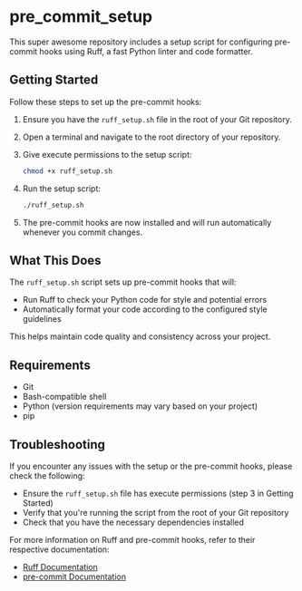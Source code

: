 # pre_commit_setup

This super awesome repository includes a setup script for configuring pre-commit hooks using Ruff, a fast Python linter and code formatter.

## Getting Started

Follow these steps to set up the pre-commit hooks:

1. Ensure you have the `ruff_setup.sh` file in the root of your Git repository.
2. Open a terminal and navigate to the root directory of your repository.
3. Give execute permissions to the setup script:

   ```bash
   chmod +x ruff_setup.sh
   ```

4. Run the setup script:

   ```bash
   ./ruff_setup.sh
   ```

5. The pre-commit hooks are now installed and will run automatically whenever you commit changes.

## What This Does

The `ruff_setup.sh` script sets up pre-commit hooks that will:

- Run Ruff to check your Python code for style and potential errors
- Automatically format your code according to the configured style guidelines

This helps maintain code quality and consistency across your project.

## Requirements

- Git
- Bash-compatible shell
- Python (version requirements may vary based on your project)
- pip

## Troubleshooting

If you encounter any issues with the setup or the pre-commit hooks, please check the following:

- Ensure the `ruff_setup.sh` file has execute permissions (step 3 in Getting Started)
- Verify that you're running the script from the root of your Git repository
- Check that you have the necessary dependencies installed

For more information on Ruff and pre-commit hooks, refer to their respective documentation:

- [Ruff Documentation](https://beta.ruff.rs/docs/)
- [pre-commit Documentation](https://pre-commit.com/)
